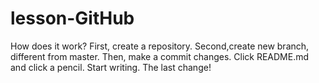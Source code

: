 # lesson-GitHub
How does it work?
First, create a repository.
Second,create new branch, different from master.
Then, make a commit changes.
Click README.md and click a pencil.
Start writing.
The last change!
